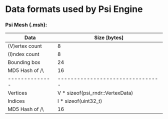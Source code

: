 # Data formats used by Psi Engine
### Psi Mesh (.msh):
| Data           | Size [bytes]                     |
| -------------- | -------------------------------- |
| (V)ertex count | 8                                |
| (I)ndex count  | 8                                |
| Bounding box   | 24                               |
| MD5 Hash of /\ | 16                               |
| -------------- | -------------------------------- |
| Vertices       | V * sizeof(psi_rndr::VertexData) |
| Indices        | I * sizeof(uint32_t)             |
| MD5 Hash of /\ | 16                               |
